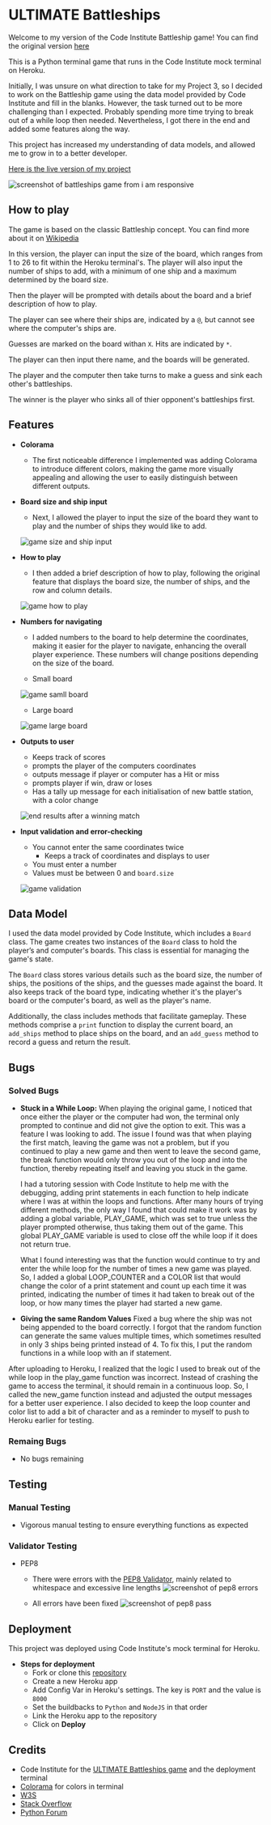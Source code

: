 # ULTIMATE Battleships
Welcome to my version of the Code Institute Battleship game! You can find the original version [here](https://p3-battleships.herokuapp.com/)

This is a Python terminal game that runs in the Code Institute mock terminal on Heroku.

Initially, I was unsure on what direction to take for my Project 3, so I decided to work on the Battleship game using the data model provided by Code Institute and fill in the blanks. However, the task turned out to be more challenging than I expected. Probably spending more time trying to break out of a while loop then needed. Nevertheless, I got there in the end and added some features along the way.

This project has increased my understanding of data models, and allowed me to grow in to a better developer.  

[Here is the live version of my project](https://my-battleships-version-dbd5056212a9.herokuapp.com/)

![screenshot of battleships game from i am responsive](assets/images/readme-images/responsive.jpg)

## How to play
The game is based on the classic Battleship concept. You can find more about it on [Wikipedia](https://en.wikipedia.org/wiki/Battleship)

In this version, the player can input the size of the board, which ranges from 1 to 26 to fit within the Heroku terminal's. The player will also input the number of ships to add, with a minimum of one ship and a maximum determined by the board size.

Then the player will be prompted with details about the board and a brief description of how to play.

The player can see where their ships are, indicated by a `@`, but cannot see where the computer's ships are.

Guesses are marked on the board withan `X`. Hits are indicated by `*`.

The player can then input there name, and the boards will be generated.

The player and the computer then take turns to make a guess and sink each other's battleships.

The winner is the player who sinks all of thier opponent's battleships first.

## Features

- **Colorama**
  - The first noticeable difference I implemented was adding Colorama to introduce different colors, making the game more visually appealing and allowing the user to easily distinguish between different outputs.
- **Board size and ship input**
  - Next, I allowed the player to input the size of the board they want to play and the number of ships they would like to add.

  ![game size and ship input](assets/images/readme-images/size-input.jpg)

- **How to play**
  - I then added a brief description of how to play, following the original feature that displays the board size, the number of ships, and the row and column details.

  ![game how to play](assets/images/readme-images/how-to-play.jpg)

- **Numbers for navigating**
  - I added numbers to the board to help determine the coordinates, making it easier for the player to navigate, enhancing the overall player experience. These numbers will change positions depending on the size of the board.

  - Small board

  ![game samll board](assets/images/readme-images/small-board.jpg)

  - Large board

  ![game large board](assets/images/readme-images/large-board.jpg)

- **Outputs to user**
  - Keeps track of scores
  - prompts the player of the computers coordinates
  - outputs message if player or computer has a Hit or miss
  - prompts player if win, draw or loses
  - Has a tally up message for each initialisation of new battle station, with a color change

  ![end results after a winning match](assets/images/readme-images/victory.jpg)

- **Input validation and error-checking**
  - You cannot enter the same coordinates twice
    - Keeps a track of coordinates and displays to user 
  - You must enter a number
  - Values must be between 0 and `board.size`

  ![game validation](assets/images/readme-images/valid-coordinates.jpg)

## Data Model

I used the data model provided by Code Institute, which includes a `Board` class. The game creates two instances of the `Board` class to hold the player’s and computer's boards. This class is essential for managing the game's state.

The `Board` class stores various details such as the board size, the number of ships, the positions of the ships, and the guesses made against the board. It also keeps track of the board type, indicating whether it's the player's board or the computer's board, as well as the player's name.

Additionally, the class includes methods that facilitate gameplay. These methods comprise a `print` function to display the current board, an `add_ships` method to place ships on the board, and an `add_guess` method to record a guess and return the result.

## Bugs
### Solved Bugs
- **Stuck in a While Loop:**
    When playing the original game, I noticed that once either the player or the computer had won, the terminal only prompted to continue and did not give the option to exit. This was a feature I was looking to add. The issue I found was that when playing the first match, leaving the game was not a problem, but if you continued to play a new game and then went to leave the second game, the break function would only throw you out of the loop and into the function, thereby repeating itself and leaving you stuck in the game.

    I had a tutoring session with Code Institute to help me with the debugging, adding print statements in each function to help indicate where I was at within the loops and functions. After many hours of trying different methods, the only way I found that could make it work was by adding a global variable, PLAY_GAME, which was set to true unless the player prompted otherwise, thus taking them out of the game. This global PLAY_GAME variable is used to close off the while loop if it does not return true.

    What I found interesting was that the function would continue to try and enter the while loop for the number of times a new game was played. So, I added a global LOOP_COUNTER and a COLOR list that would change the color of a print statement and count up each time it was printed, indicating the number of times it had taken to break out of the loop, or how many times the player had started a new game.

- **Giving the same Random Values**
    Fixed a bug where the ship was not being appended to the board correctly. I forgot that the random function can generate the same values multiple times, which sometimes resulted in only 3 ships being printed instead of 4. To fix this, I put the random functions in a while loop with an if statement.

After uploading to Heroku, I realized that the logic I used to break out of the while loop in the play_game function was incorrect. Instead of crashing the game to access the terminal, it should remain in a continuous loop. So, I called the new_game function instead and adjusted the output messages for a better user experience. I also decided to keep the loop counter and color list to add a bit of character and as a reminder to myself to push to Heroku earlier for testing.

### Remaing Bugs
- No bugs remaining

## Testing
### Manual Testing
- Vigorous manual testing to ensure everything functions as expected
### Validator Testing
- PEP8
  - There were errors with the [PEP8 Validator](https://pep8ci.herokuapp.com/), mainly related to whitespace and excessive line lengths
    ![screenshot of pep8 errors](assets/images/readme-images/pep8-errors.jpg)

  - All errors have been fixed
    ![screenshot of pep8 pass](assets/images/readme-images/pep8-pass.jpg)

## Deployment
This project was deployed using Code Institute's mock terminal for Heroku.
- **Steps for deployment**
  - Fork or clone this [repository](https://github.com/AndyV773/battleships)
  - Create a new Heroku app
  - Add Config Var in Heroku's settings. The key is `PORT` and the value is `8000`
  - Set the buildbacks to `Python` and `NodeJS` in that order
  - Link the Heroku app to the repository
  - Click on **Deploy**

## Credits
- Code Institute for the [ULTIMATE Battleships game](https://p3-battleships.herokuapp.com/) and the deployment terminal
- [Colorama](https://pypi.org/project/colorama/) for colors in terminal
- [W3S](https://www.w3schools.com/)
- [Stack Overflow](https://stackoverflow.com/)
- [Python Forum](https://python-forum.io/index.php)
